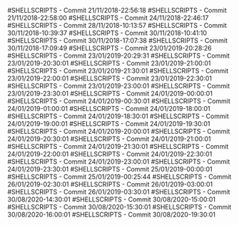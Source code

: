 #SHELLSCRIPTS - Commit 21/11/2018-22:56:18
#SHELLSCRIPTS - Commit 21/11/2018-22:58:00
#SHELLSCRIPTS - Commit 24/11/2018-22:46:17
#SHELLSCRIPTS - Commit 28/11/2018-10:13:57
#SHELLSCRIPTS - Commit 30/11/2018-10:39:37
#SHELLSCRIPTS - Commit 30/11/2018-10:41:10
#SHELLSCRIPTS - Commit 30/11/2018-17:07:38
#SHELLSCRIPTS - Commit 30/11/2018-17:09:49
#SHELLSCRIPTS - Commit 23/01/2019-20:28:26
#SHELLSCRIPTS - Commit 23/01/2019-20:29:31
#SHELLSCRIPTS - Commit 23/01/2019-20:30:01
#SHELLSCRIPTS - Commit 23/01/2019-21:00:01
#SHELLSCRIPTS - Commit 23/01/2019-21:30:01
#SHELLSCRIPTS - Commit 23/01/2019-22:00:01
#SHELLSCRIPTS - Commit 23/01/2019-22:30:01
#SHELLSCRIPTS - Commit 23/01/2019-23:00:01
#SHELLSCRIPTS - Commit 23/01/2019-23:30:01
#SHELLSCRIPTS - Commit 24/01/2019-00:00:01
#SHELLSCRIPTS - Commit 24/01/2019-00:30:01
#SHELLSCRIPTS - Commit 24/01/2019-01:00:01
#SHELLSCRIPTS - Commit 24/01/2019-18:00:01
#SHELLSCRIPTS - Commit 24/01/2019-18:30:01
#SHELLSCRIPTS - Commit 24/01/2019-19:00:01
#SHELLSCRIPTS - Commit 24/01/2019-19:30:01
#SHELLSCRIPTS - Commit 24/01/2019-20:00:01
#SHELLSCRIPTS - Commit 24/01/2019-20:30:01
#SHELLSCRIPTS - Commit 24/01/2019-21:00:01
#SHELLSCRIPTS - Commit 24/01/2019-21:30:01
#SHELLSCRIPTS - Commit 24/01/2019-22:00:01
#SHELLSCRIPTS - Commit 24/01/2019-22:30:01
#SHELLSCRIPTS - Commit 24/01/2019-23:00:01
#SHELLSCRIPTS - Commit 24/01/2019-23:30:01
#SHELLSCRIPTS - Commit 25/01/2019-00:00:01
#SHELLSCRIPTS - Commit 25/01/2019-00:25:44
#SHELLSCRIPTS - Commit 26/01/2019-02:30:01
#SHELLSCRIPTS - Commit 26/01/2019-03:00:01
#SHELLSCRIPTS - Commit 26/01/2019-03:30:01
#SHELLSCRIPTS - Commit 30/08/2020-14:30:01
#SHELLSCRIPTS - Commit 30/08/2020-15:00:01
#SHELLSCRIPTS - Commit 30/08/2020-15:30:01
#SHELLSCRIPTS - Commit 30/08/2020-16:00:01
#SHELLSCRIPTS - Commit 30/08/2020-19:30:01
